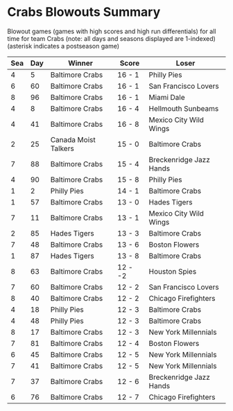 # Crabs Blowouts Summary



Blowout games (games with high scores and high run differentials) for all time for team Crabs (note: all days and seasons displayed are 1-indexed) (asterisk indicates a postseason game)


| Sea | Day | Winner | Score | Loser | 
| ------ |------ |------ |------ |------ |
| 4 | 5 | Baltimore Crabs | 16 - 1 | Philly Pies | 
| 6 | 60 | Baltimore Crabs | 16 - 1 | San Francisco Lovers | 
| 8 | 96 | Baltimore Crabs | 16 - 1 | Miami Dale | 
| 4 | 8 | Baltimore Crabs | 16 - 4 | Hellmouth Sunbeams | 
| 4 | 41 | Baltimore Crabs | 16 - 8 | Mexico City Wild Wings | 
| 2 | 25 | Canada Moist Talkers | 15 - 0 | Baltimore Crabs | 
| 7 | 88 | Baltimore Crabs | 15 - 4 | Breckenridge Jazz Hands | 
| 4 | 90 | Baltimore Crabs | 15 - 8 | Philly Pies | 
| 1 | 2 | Philly Pies | 14 - 1 | Baltimore Crabs | 
| 1 | 57 | Baltimore Crabs | 13 - 0 | Hades Tigers | 
| 7 | 11 | Baltimore Crabs | 13 - 1 | Mexico City Wild Wings | 
| 2 | 85 | Hades Tigers | 13 - 3 | Baltimore Crabs | 
| 7 | 48 | Baltimore Crabs | 13 - 6 | Boston Flowers | 
| 1 | 87 | Hades Tigers | 13 - 8 | Baltimore Crabs | 
| 8 | 63 | Baltimore Crabs | 12 - -2 | Houston Spies | 
| 7 | 60 | Baltimore Crabs | 12 - 2 | San Francisco Lovers | 
| 8 | 40 | Baltimore Crabs | 12 - 2 | Chicago Firefighters | 
| 4 | 18 | Philly Pies | 12 - 3 | Baltimore Crabs | 
| 4 | 48 | Philly Pies | 12 - 3 | Baltimore Crabs | 
| 8 | 17 | Baltimore Crabs | 12 - 3 | New York Millennials | 
| 7 | 81 | Baltimore Crabs | 12 - 4 | Boston Flowers | 
| 6 | 45 | Baltimore Crabs | 12 - 5 | New York Millennials | 
| 7 | 41 | Baltimore Crabs | 12 - 5 | New York Millennials | 
| 7 | 37 | Baltimore Crabs | 12 - 6 | Breckenridge Jazz Hands | 
| 6 | 76 | Baltimore Crabs | 12 - 7 | Chicago Firefighters | 


